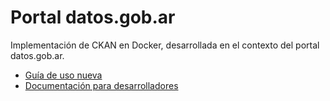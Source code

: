 # Portal datos.gob.ar

Implementación de CKAN en Docker, desarrollada en el contexto del portal datos.gob.ar.

* [Guía de uso nueva](usage/docker.md)
* [Documentación para desarrolladores](development/docker_ansible.md)

